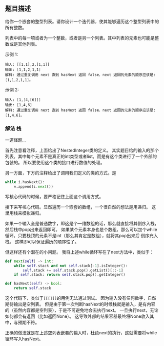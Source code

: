 ## 题目描述
给你一个嵌套的整型列表。请你设计一个迭代器，使其能够遍历这个整型列表中的所有整数。

列表中的每一项或者为一个整数，或者是另一个列表。其中列表的元素也可能是整数或是其他列表。

示例 1:
```
输入: [[1,1],2,[1,1]]
输出: [1,1,2,1,1]
解释: 通过重复调用 next 直到 hasNext 返回 false，next 返回的元素的顺序应该是: [1,1,2,1,1]。
```
示例 2:
```
输入: [1,[4,[6]]]
输出: [1,4,6]
解释: 通过重复调用 next 直到 hasNext 返回 false，next 返回的元素的顺序应该是: [1,4,6]。
```

### 解法 栈
一道怪题…

首先注意看注释，上面给出了NestedInteger类的定义。
其实题目给的输入的那个列表，其中每个元素不是真正的int类型或者list，而是有这个类进行了一个外部的包装的。
所以要使用这个类的接口进行数值的处理。

另一方面，下方的注释给出了调用我们定义的类的方式。是
```python
while i.hasNext():
    v.append(i.next())
```

写核心代码的时候，要严格记住上面这个调用方式。

接下来写核心代码。显然遍历一个嵌套的数组，一个很自然的想法是用递归。
这里用栈来模拟递归。

如果一个输入全是普通数字，即这是个一维数组的话，那么就直接将其倒序入栈，然后栈中pop出来返回即可。
如果某个元素本身也是个数组，那么可以加个while循环，只要栈顶的元素不是int（那么其肯定是数组），就将其pop出来后
倒序充入栈。
这样即可以保证遍历的顺序性了。

但这样还有个潜在的小问题。
我将上述while循环写在了next方法中，类似于：
```python
def next(self) -> int:
    while self.stack and not self.stack[-1].isInteger():
        self.stack += self.stack.pop().getList()[::-1]
    if self.stack: return self.stack.pop().getInteger()

def hasNext(self) -> bool:
    return self.stack
```
这个代码下，类似于`[[[]]]`的用例无法通过测试。
因为输入没有任何数字，自然期待输出是空列表。
但是由于第一次判断hasNext的时候栈就是输入，是有内容的（虽然内容都是空列表），于是不可避免地会去执行next。
一旦执行next，无论如何都会有返回（比如返回None）。
这导致外部的结果容器最终将None收入其中，与预期不符。

正确的做法就是在上述空列表嵌套的输入时，杜绝next的执行，这就需要将while循环写入hasNext。